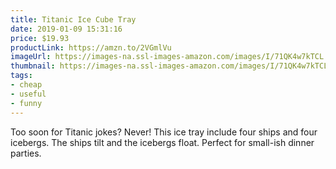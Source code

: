```yaml
---
title: Titanic Ice Cube Tray
date: 2019-01-09 15:31:16
price: $19.93
productLink: https://amzn.to/2VGmlVu
imageUrl: https://images-na.ssl-images-amazon.com/images/I/71QK4w7kTCL._SX679_.jpg
thumbnail: https://images-na.ssl-images-amazon.com/images/I/71QK4w7kTCL._SR600,315_.jpg
tags:
- cheap
- useful
- funny
---
```


Too soon for Titanic jokes? Never! This ice tray include four ships and four icebergs. The ships tilt and the icebergs float. Perfect for small-ish dinner parties.
